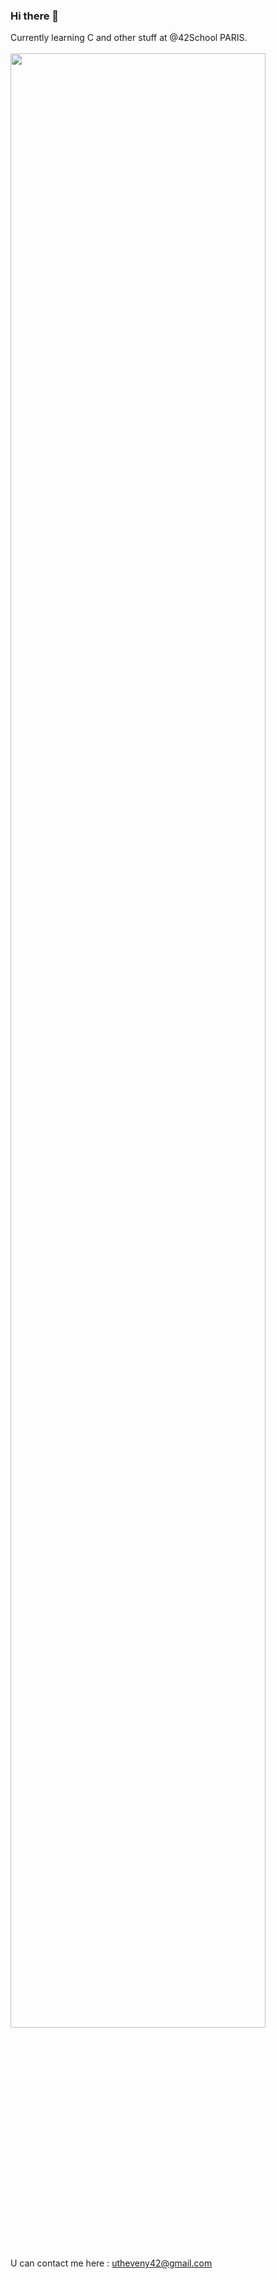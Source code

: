 ### Hi there 👋

Currently learning C and other stuff at @42School PARIS.</br></br>
<img src="https://user-images.githubusercontent.com/54635585/128422284-1f5ec006-e7fc-4fc0-9bf3-5dba6e56a94c.JPG" width="90%"></img></br></br>
U can contact me here : utheveny42@gmail.com</br>
